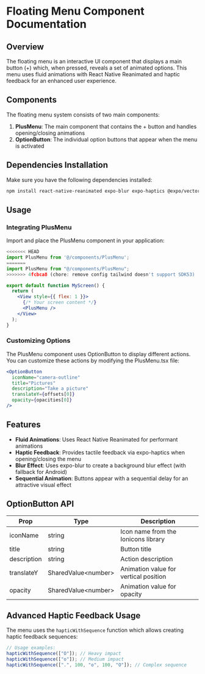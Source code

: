 # Floating Menu Component Documentation

## Overview

The floating menu is an interactive UI component that displays a main button (+) which, when pressed, reveals a set of animated options. This menu uses fluid animations with React Native Reanimated and haptic feedback for an enhanced user experience.

## Components

The floating menu system consists of two main components:

1. **PlusMenu**: The main component that contains the + button and handles opening/closing animations
2. **OptionButton**: The individual option buttons that appear when the menu is activated

## Dependencies Installation

Make sure you have the following dependencies installed:

```bash
npm install react-native-reanimated expo-blur expo-haptics @expo/vector-icons
```

## Usage

### Integrating PlusMenu

Import and place the PlusMenu component in your application:

```jsx
<<<<<<< HEAD
import PlusMenu from '@/components/PlusMenu';
=======
import PlusMenu from "@/components/PlusMenu";
>>>>>>> 4fcbca8 (chore: remove config tailwind doesn't support SDK53)

export default function MyScreen() {
  return (
    <View style={{ flex: 1 }}>
      {/* Your screen content */}
      <PlusMenu />
    </View>
  );
}
```

### Customizing Options

The PlusMenu component uses OptionButton to display different actions. You can customize these actions by modifying the PlusMenu.tsx file:

```jsx
<OptionButton
  iconName="camera-outline"
  title="Pictures"
  description="Take a picture"
  translateY={offsets[0]}
  opacity={opacities[0]}
/>
```

## Features

- **Fluid Animations**: Uses React Native Reanimated for performant animations
- **Haptic Feedback**: Provides tactile feedback via expo-haptics when opening/closing the menu
- **Blur Effect**: Uses expo-blur to create a background blur effect (with fallback for Android)
- **Sequential Animation**: Buttons appear with a sequential delay for an attractive visual effect

## OptionButton API

| Prop        | Type                  | Description                           |
| ----------- | --------------------- | ------------------------------------- |
| iconName    | string                | Icon name from the Ionicons library   |
| title       | string                | Button title                          |
| description | string                | Action description                    |
| translateY  | SharedValue\<number\> | Animation value for vertical position |
| opacity     | SharedValue\<number\> | Animation value for opacity           |

## Advanced Haptic Feedback Usage

The menu uses the `hapticWithSequence` function which allows creating haptic feedback sequences:

```js
// Usage examples:
hapticWithSequence(["O"]); // Heavy impact
hapticWithSequence(["o"]); // Medium impact
hapticWithSequence([".", 100, "o", 100, "O"]); // Complex sequence
```
